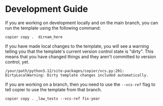 # Development Guide

If you are working on development locally and on the main branch, you can run the template 
using the following command:

`copier copy .  dirnam_here`

If you have made local changes to the template, you will see a warning
telling you that the template's current version control state is "dirty". 
This means that you have changed things and they aren't committed  to 
version control, yet.

```console
/your/path/python3.12/site-packages/copier/vcs.py:201: DirtyLocalWarning: Dirty template changes included automatically.
```

If you are working on a branch, then you need to use the `--vcs-ref` 
flag to tell copier to use the template from that branch. 

`copier copy . _law_tests --vcs-ref fix-year`
